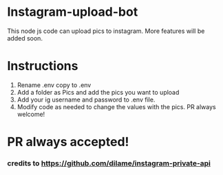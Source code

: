 # Instagram-upload-bot

This node js code can upload pics to instagram. More features will be added soon.

# Instructions

1.  Rename .env copy to .env
2.  Add a folder as Pics and add the pics you want to upload
3.  Add your ig username and password to .env file.
4.  Modify code as needed to change the values with the pics. PR always welcome!

# PR always accepted!

### credits to https://github.com/dilame/instagram-private-api
